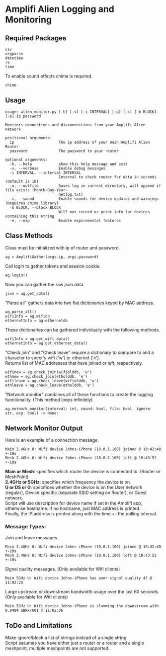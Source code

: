 # Amplifi Alien Logging and Monitoring

## Required Packages
```requests
csv
argparse
datetime
re
time
```
To enable sound effects chime is required.
```
chime
```

## Usage
```
usage: alien_monitor.py [-h] [-v] [-i INTERVAL] [-o] [-s] [-b BLOCK] [-e] ip password

Monitors connections and disconnections from your Amplifi Alien network

positional arguments:
  ip                    The ip address of your main Amplifi Alien Router
  password              The password to your router

optional arguments:
  -h, --help            show this help message and exit
  -v, --verbose         Enable debug messages
  -i INTERVAL, --interval INTERVAL
                        Interval to check router for data in seconds (default is 10)
  -o, --outfile         Saves log in current directory, will append if file exists (Month-Day-Year-
                        netlog.txt)
  -s, --sound           Enable sounds for device updates and warnings (Requires chime library)
  -b BLOCK, --block BLOCK
                        Will not record or print info for devices containing this string
  -e, --exp             Enable expiremental features
```

## Class Methods
Class must be initialized with ip of router and password.  
```
ag = AmplifiGather(args.ip, args.password)
``` 

Call login to gather tokens and session cookie.  
``` 
ag.login()  
```  

Now you can gather the raw json data.  
```
json = ag.get_data()  
```  

"Parse all" gathers data into two flat dictionaries keyed by MAC address.  
```
ag.parse_all()  
wifiInfo = ag.wifidb
ethernetInfo = ag.ethernetdb  
```
These dictionaries can be gathered individually with the following methods.  
```
wifiInfo = ag.get_wifi_data()  
ethernetInfo = ag.get_ethernet_data()
```

"Check join" and "Check leave" require a dictionary to compare to and a character to specify wifi ('w') or ethernet ('e').  
Returns list of MAC addresses that have joined or left, respectively.  
```
wifinew = ag.check_join(wifiolddb, 'w')
ethnew = ag.check_join(etholddb, 'e')
wifileave = ag.check_leave(wifiolddb, 'w')
ethleave = ag.check_leave(etholddb, 'e')
```

"Network monitor" combines all of these functions to create the logging functionality. (This method loops infinitely)  
```
ag.network_monitor(interval: int, sound: bool, file: bool, ignore: str, exp: bool) -> None:
```

## Network Monitor Output
Here is an example of a connection message.  
```
Main 2.4GHz U: Wifi device Johns-iPhone (10.0.1.100) joined @ 10:42:40 +-10s
Mesh 2.4GHz U: Wifi device Johns-iPhone (10.0.1.100) left @ 10:43:52 +-10s
```
**Main or Mesh**: specifies which router the device is connected to. (Router or MeshPoint)  
**2.4GHz or 5GHz**: specifies which frequency the device is on.  
**U or DS or G**: specifices whether the device is on the User network (regular), Device specific (separate SSID setting on Router), or Guest network.  
Script will use description for device name if set in the Amplifi app, otherwise hostname. If no hostname, just MAC address is printed.  
Finally, the IP address is printed along with the time +- the polling interval.  

### Message Types:
Join and leave messages.  
```
Main 2.4GHz U: Wifi device Johns-iPhone (10.0.1.100) joined @ 10:42:40 +-10s
Mesh 2.4GHz U: Wifi device Johns-iPhone (10.0.1.100) left @ 10:43:52 +-10s
```
Signal quality messages. (Only available for Wifi clients)   
```
Main 5GHz U: Wifi device Johns-iPhone has poor signal quality 47 @ 11:02:26
```
Large upstream or downstream bandwidth usage over the last 60 seconds. (Only available for Wifi clients)   
```
Main 5GHz U: Wifi device Johns-iPhone is slamming the downstream with 0.8484 GBRx/60s @ 11:02:36
```

## ToDo and Limitations
Make ignore/block a list of strings instead of a single string.  
Script assumes you have either just a router or a router and a single meshpoint, multiple meshpoints are not supported.  
